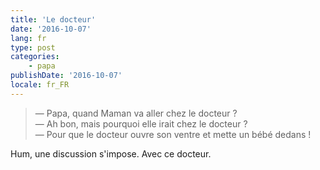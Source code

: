 ```yaml
---
title: 'Le docteur'
date: '2016-10-07'
lang: fr
type: post
categories:
    - papa
publishDate: '2016-10-07'
locale: fr_FR
---
```


> — Papa, quand Maman va aller chez le docteur ?  
> — Ah bon, mais pourquoi elle irait chez le docteur ?  
> — Pour que le docteur ouvre son ventre et mette un bébé dedans !

Hum, une discussion s'impose. Avec ce docteur.